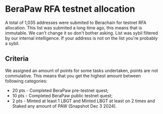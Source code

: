 # BeraPaw RFA testnet allocation
A total of 1,035 addresses were submited to Berachain for testnet RFA allocation.
This list was submited a long time ago, this means that is immutable. We can't change it so don't bother asking.
List was sybil filtered by our internal intelligence. If your address is not on the list you're probably a sybil.

## Criteria
We assigned an amount of points for some tasks undertaken, points are not commulative. This means that you get the highest amount between following categories:

- 20 pts - Completed BeraPaw pre-testnet quest;
- 10 pts - Completed BeraPaw public testnet quest;
- 2 pts - Minted at least 1 LBGT and Minted LBGT at least on 2 times and Staked any amount of PAW (Snapshot Dec 3 2024).
